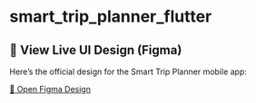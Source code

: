 # smart_trip_planner_flutter

## 🧭 View Live UI Design (Figma)

Here’s the official design for the Smart Trip Planner mobile app:

[🔗 Open Figma Design](https://www.figma.com/design/IClSVtJwa8h9xcHX7fFvJs/Mobile-Engineer-Assignment--Internship-2025-?node-id=0-1&p=f&t=EvJKGz70BI6pB0p3-0)
